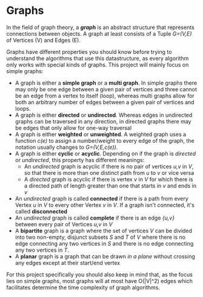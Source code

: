 # Graphs
In the field of graph theory, a _**graph**_ is an abstract structure that represents connections between objects. A graph at least consists of a Tuple _G=(V,E)_ of Vertices (V) and Edges (E).

Graphs have different properties you should know before trying to understand the algorithms that use this datastructure, as every algorithm only works with special kinds of graphs. This project will mainly focus on simple graphs:
  * A graph is either a **simple graph** or a **multi graph**. In simple graphs there may only be one edge between a given pair of vertices and three cannot be an edge from a vertex to itself (loop), whereas multi graphs allow for both an arbitrary number of edges between a given pair of vertices and loops.
  * A graph is either **directed** or **undirected**. Whereas edges in undirected graphs can be traversed in any direction, in directed graphs there may be edges that only allow for one-way traversal
  * A graph is either **weighted** or **unweighted**. A weighted graph uses a function _c(e)_ to assign a number/weight to every edge of the graph, the notation usually changes to _G=(V,E,c(e))_.
  * A graph is either **cyclic** or **acyclic**. Depending on if the graph is _directed_ or _undirected_, this property has different meanings:
    * An _undirected_ graph is acyclic if there is no pair of vertices _u,v_ in _V_, so that there is more than one distinct path from _u_ to _v_ or vice versa
    * A _directed_ graph is acyclic if there is vertex _v_ in _V_ for which there is a directed path of length greater than one that starts in _v_ and ends in _v_
  * An _undirected_ graph is called **connected** if there is a path from every Vertex _u_ in _V_ to every other Vertex _v_ in _V_. If a graph isn't connected, it's called **disconnected**
  * An _undirected_ graph is called **complete** if there is an edge _{u,v}_ between every pair of Vertices _u,v_ in _V_
  * A **bipartite** graph is a graph where the set of vertices _V_ can be divided into two non-empty, disjunct subsets _S_ and _T_ of _V_ where there is no edge connecting any two vertices in _S_ and there is no edge connecting any two vertices in _T_.
  * A **planar** graph is a graph that can be drawn _in a plane_ without crossing any edges except at their start/end vertex

For this project specifically you should also keep in mind that, as the focus lies on simple graphs, most graphs will at most have O(|V|^2) edges which facilitates determine the time complexity of graph algorithms.